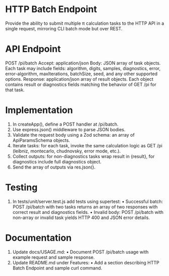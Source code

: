 # HTTP Batch Endpoint

Provide the ability to submit multiple π calculation tasks to the HTTP API in a single request, mirroring CLI batch mode but over REST.

# API Endpoint

POST /pi/batch
Accept: application/json
Body: JSON array of task objects. Each task may include fields: algorithm, digits, samples, diagnostics, error, error-algorithm, maxIterations, batchSize, seed, and any other supported options.
Response: application/json array of result objects. Each object contains result or diagnostics fields matching the behavior of GET /pi for that task.

# Implementation

1. In createApp(), define a POST handler at /pi/batch.
2. Use express.json() middleware to parse JSON bodies.
3. Validate the request body using a Zod schema: an array of ApiParamsSchema objects.
4. Iterate tasks: for each task, invoke the same calculation logic as GET /pi (leibniz, montecarlo, chudnovsky, error mode, etc.).
5. Collect outputs: for non-diagnostics tasks wrap result in {result}, for diagnostics include full diagnostics object.
6. Send the array of outputs via res.json().

# Testing

1. In tests/unit/server.test.js add tests using supertest:
   • Successful batch: POST /pi/batch with two tasks returns an array of two responses with correct result and diagnostics fields.
   • Invalid body: POST /pi/batch with non-array or invalid task yields HTTP 400 and JSON error details.

# Documentation

1. Update docs/USAGE.md:
   • Document POST /pi/batch usage with example request and sample response.
2. Update README.md under Features:
   • Add a section describing HTTP Batch Endpoint and sample curl command.